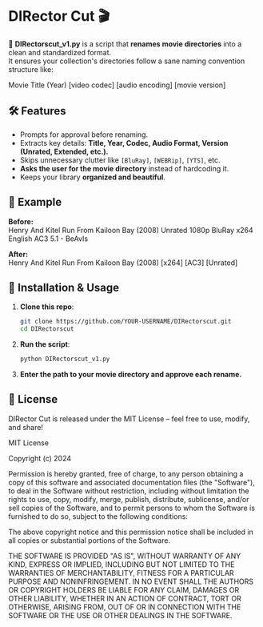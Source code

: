 # DIRector Cut 🎬

🚀 **DIRectorscut_v1.py** is a script that **renames movie directories** into a clean and standardized format.  
It ensures your collection's directories follow a sane naming convention structure like:

Movie Title (Year) [video codec] [audio encoding] [movie version]

## 🛠 Features
- Prompts for approval before renaming.
- Extracts key details: **Title, Year, Codec, Audio Format, Version (Unrated, Extended, etc.).**
- Skips unnecessary clutter like `[BluRay]`, `[WEBRip]`, `[YTS]`, etc.
- **Asks the user for the movie directory** instead of hardcoding it.
- Keeps your library **organized and beautiful**.

## 📌 Example
**Before:**  
Henry And Kitel Run From Kailoon Bay (2008) Unrated 1080p BluRay x264 English AC3 5.1 - BeAvIs  

**After:**  
Henry And Kitel Run From Kailoon Bay (2008) [x264] [AC3] [Unrated]

## 🔧 Installation & Usage
1. **Clone this repo**:  
   ```bash
   git clone https://github.com/YOUR-USERNAME/DIRectorscut.git
   cd DIRectorscut
2. **Run the script**:  
   ```bash
   python DIRectorscut_v1.py
3. **Enter the path to your movie directory and approve each rename.**

## 🔖 License
DIRector Cut is released under the MIT License – feel free to use, modify, and share!

MIT License

Copyright (c) 2024

Permission is hereby granted, free of charge, to any person obtaining a copy
of this software and associated documentation files (the "Software"), to deal
in the Software without restriction, including without limitation the rights
to use, copy, modify, merge, publish, distribute, sublicense, and/or sell
copies of the Software, and to permit persons to whom the Software is
furnished to do so, subject to the following conditions:

The above copyright notice and this permission notice shall be included in all
copies or substantial portions of the Software.

THE SOFTWARE IS PROVIDED "AS IS", WITHOUT WARRANTY OF ANY KIND, EXPRESS OR
IMPLIED, INCLUDING BUT NOT LIMITED TO THE WARRANTIES OF MERCHANTABILITY,
FITNESS FOR A PARTICULAR PURPOSE AND NONINFRINGEMENT. IN NO EVENT SHALL THE
AUTHORS OR COPYRIGHT HOLDERS BE LIABLE FOR ANY CLAIM, DAMAGES OR OTHER
LIABILITY, WHETHER IN AN ACTION OF CONTRACT, TORT OR OTHERWISE, ARISING FROM,
OUT OF OR IN CONNECTION WITH THE SOFTWARE OR THE USE OR OTHER DEALINGS IN THE
SOFTWARE.
